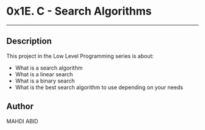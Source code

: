 # 0x1E. C - Search Algorithms
---
## Description

This project in the Low Level Programming series is about:
* What is a search algorithm
* What is a linear search
* What is a binary search
* What is the best search algorithm to use depending on your needs


## Author
MAHDI ABID
